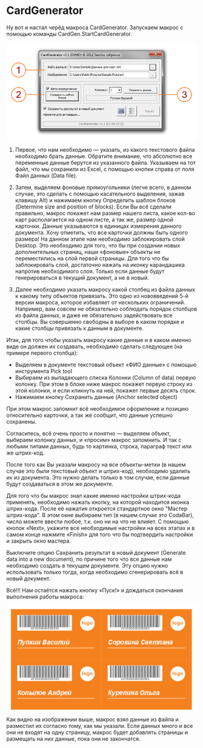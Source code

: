 # CardGenerator

Ну вот и настал черёд макроса CardGenerator. Запускаем макрос с помощью команды CardGen.StartCardGenerator.

![app](./images/cg05_5.png)

1. Первое, что нам необходимо — указать, из какого текстового файла необходимо брать данные. Обратите внимание, что абсолютно все переменные данные берутся из указанного файла. Указываем на тот файл, что мы сохранили из Excel, с помощью кнопки справа от поля Файл данных (Data file).

2. Затем, выделяем фоновые прямоугольники (легче всего, в данном случае, это сделать с помощью касательного выделения, зажав клавишу Alt) и нажимаем кнопку Определить шаблон блоков (Determine size and position of blocks). Если Вы всё сделали правильно, макрос покажет нам размер нашего листа, какое кол-во карт располагается на одном листе, а так же, размер одной карточки. Данные указываются в единицах измерения данного документа. Хочу отметить, что все карточки должны быть одного размера!
На данном этапе нам необходимо заблокировать слой Desktop. Это необходимо для того, что бы при создании новых дополнительных страниц, наши «фоновые» объекты не переместились на слой первой страницы. Для того что бы заблокировать слой, достаточно нажать на иконку карандашика напротив необходимого слоя. Только если данные будут генерироваться в текущий документ, а не в новый.

3. Далее необходимо указать макросу какой столбец из файла данных к какому типу объектов привязать. Это одно из нововведений 5-й версии макроса, которое избавляет от нескольких ограничений. Например, вам совсем не обязательно соблюдать порядок столбцов из файла данных, и даже не обязательно задействовать все столбцы. Вы совершенно свободны в выборе в каком порядке и какие столбцы привязать к данным в документе.

Итак, для того чтобы указать макросу какие данные и в каком именно виде он должен их создавать, необходимо сделать следующее (на примере первого столбца):

* Выделяем в документе текстовый объект «ФИО данные» с помощью инструмента Pick tool
* Выбираем из выпадающего списка Колонки (Column of data) первую колонку. При этом в блоке ниже макрос покажет первую строку из этой колонки, и если кликнуть на ней, покажет первые десять строк.
* Нажимаем кнопку Сохранить данные (Anchor selected object)

При этом макрос запомнит всё необходимое оформление и позицию относительно карточки, а так же сообщит, что данные успешно сохранены.

Согласитесь, всё очень просто и понятно — выделяем объект, выбираем колонку данных, и «просим» макрос запомнить. И так с любыми типами данных, будь то картинка, строка, параграф текст или же штрих-код.

После того как Вы указали макросу на все объекты-метки (в нашем случае это были текстовый объект и штрих-код), необходимо удалить их из документа. Это нужно делать только в том случае, если данные будут создаваться в этом же документе.

Для того что бы макрос знал какие именно настройки штрих-кода применять, необходимо нажать кнопку, на которой находится иконка штрих-кода. После её нажатия откроется стандартное окно "Мастер штрих-кода". В этом окне выбираем тип (в нашем случае это CodaBar), число можете ввести любое, т.к. оно ни на что не влияет. С помощью кнопок «Next», укажите все необходимые настройки на всех этапах и в самом конце нажмите «Finish» для того что бы подтвердить настройки и закрыть окно мастера.

Выключите опцию Сахранить результат в новый документ (Generate data into a new document), по причине того что все данные нам необходимо создать в текущем документе. Эту опцию нужно использовать только тогда, когда необходимо сгенерировать всё в новый документ.

Всё!!! Нам остаётся нажать кнопку «Пуск!» и дождаться окончания выполнения работы макроса:

![app](./images/cg06_0.png)

Как видно на изображении выше, макрос взял данные из файла и разместил их согласно тому, как мы указали. Если данных много и все они не входят на одну страницу, макрос будет добавлять страницы и размещать на них данные, пока они не закончатся.
